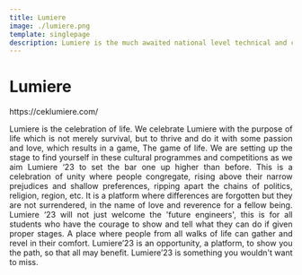 ```yaml
---
title: Lumiere
image: ./lumiere.png
template: singlepage
description: Lumiere is the much awaited national level technical and cultural festival conducted by the college.
---
```

<h1>Lumiere</h1>
https://ceklumiere.com/
<p align="justify">
  Lumiere is the celebration of life. We celebrate Lumiere with the purpose of life which is not merely survival, but to thrive and do it with some passion and love, which results in a game, The game of life. We are setting up the stage to find yourself in these cultural programmes and competitions as we aim Lumiere ‘23 to set the bar one up higher than before. This is a celebration of unity where people congregate, rising above their narrow prejudices and shallow preferences, ripping apart the chains of politics, religion, region, etc. It is a platform where differences are forgotten but they are not surrendered, in the name of love and reverence for a fellow being. Lumiere ‘23 will not just welcome the 'future engineers', this is for all students who have the courage to show and tell what they can do if given proper stages. A place where people from all walks of life can gather and revel in their comfort. Lumiere’23 is an opportunity, a platform, to show you the path, so that all may benefit. Lumiere’23 is something you wouldn't want to miss.
</p>
